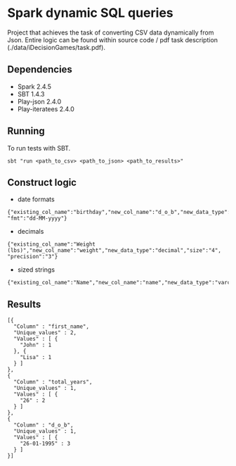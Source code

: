 # Spark dynamic SQL queries
Project that achieves the task of converting CSV data dynamically from Json. 
Entire logic can be found within source code / pdf task description (./data/iDecisionGames/task.pdf).

## Dependencies
* Spark 2.4.5
* SBT 1.4.3
* Play-json 2.4.0
* Play-iteratees 2.4.0

## Running
To run tests with SBT.

```
sbt "run <path_to_csv> <path_to_json> <path_to_results>"
```

## Construct logic
* date formats
```
{"existing_col_name":"birthday","new_col_name":"d_o_b","new_data_type":"date", "fmt":"dd-MM-yyyy"}
```
* decimals
```
{"existing_col_name":"Weight (lbs)","new_col_name":"weight","new_data_type":"decimal","size":"4", "precision":"3"}
```
* sized strings
```
{"existing_col_name":"Name","new_col_name":"name","new_data_type":"varchar","size":"4"}
```

## Results
```
[{
  "Column" : "first_name",
  "Unique_values" : 2,
  "Values" : [ {
    "John" : 1
  }, {
    "Lisa" : 1
  } ]
},
{
  "Column" : "total_years",
  "Unique_values" : 1,
  "Values" : [ {
    "26" : 2
  } ]
},
{
  "Column" : "d_o_b",
  "Unique_values" : 1,
  "Values" : [ {
    "26-01-1995" : 3
  } ]
}]
```
